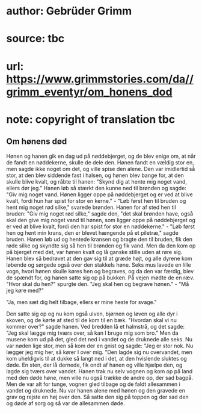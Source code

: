 # author: Gebrüder Grimm
# source: tbc
# url: https://www.grimmstories.com/da//grimm_eventyr/om_honens_dod
# note: copyright of translation tbc

## Om hønens død 

Hønen og hanen gik en dag ud på nøddebjerget, og de blev enige om, at
når de fandt en nøddekerne, skulle de dele den. Hønen fandt en vældig
stor en, men sagde ikke noget om det, og ville spise den alene. Den var
imidlertid så stor, at den blev siddende fast i halsen, og hønen blev
bange for, at den skulle blive kvalt, og råbte til hanen: "Skynd dig at
hente mig noget vand, ellers dør jeg." Hanen løb så stærkt den kunne
ned til brønden og sagde: "Giv mig noget vand. Hønen ligger oppe på
nøddebjerget og er ved at blive kvalt, fordi hun har spist for stor en
kerne." - "Løb først hen til bruden og hent mig noget rød silke,"
svarede brønden. Hanen for af sted hen til bruden: "Giv mig noget rød
silke," sagde den, "det skal brønden have, også skal den give mig
noget vand til hønen, som ligger oppe på nøddebjerget og er ved at blive
kvalt, fordi den har spist for stor en nøddekerne." - "Løb først hen
og hent min krans, den er blevet hængende på et piletræ," sagde bruden.
Hanen løb ud og hentede kransen og bragte den til bruden, fik den røde
silke og skyndte sig så hen til brønden og fik vand. Men da den kom op
på bjerget med det, var hønen kvalt og lå ganske stille uden at røre
sig. Hanen blev så bedrøvet at den gav sig til at græde højt, og alle
dyrene kom løbende og sørgede også over den stakkels høne. Seks mus
lavede en lille vogn, hvori hønen skulle køres hen og begraves, og da
den var færdig, blev de spændt for, og hanen satte sig op på bukken. På
vejen mødte de en ræv. "Hvor skal du hen?" spurgte den. "Jeg skal hen
og begrave hønen." - "Må jeg køre med?"

"Ja, men sæt dig helt tilbage,
ellers er mine heste for svage."

Den satte sig op og nu kom også ulven, bjørnen og løven og alle dyr i
skoven, og de kørte af sted til de kom til en bæk. "Hvordan skal vi nu
kommer over?" sagde hanen. Ved bredden lå et halmstrå, og det sagde:
"Jeg skal lægge mig tværs over, så kan I bruge mig som bro." Men da
musene kom ud på det, gled det ned i vandet og de druknede alle seks. Nu
var nøden lige stor, men så kom der en gnist og sagde: "Jeg er stor
nok. Nu lægger jeg mig her, så kører I over mig. "Den lagde sig nu
overvandet, men kom uheldigvis til at dukke så langt ned i det, at den
hvislende sluktes og døde. En sten, der lå dernede, fik ondt af hanen og
ville hjælpe den, og lagde sig tværs over vandet. Hanen trak nu selv
vognen og kom op på land med den døde høne, men ville nu også trække de
andre op, der sad bagpå. Men de var alt for tunge, vognen gled tilbage
og de faldt allesammen i vandet og druknede. Nu var hanen alene med
hønen og den gravede en grav og rejste en høj over den. Så satte den sig
på toppen og der sad den og døde af sorg og så var de allesammen døde.
